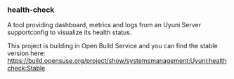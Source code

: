 ### health-check

A tool providing dashboard, metrics and logs from an Uyuni Server supportconfig to visualize its health status.

This project is building in Open Build Service and you can find the stable version here: https://build.opensuse.org/project/show/systemsmanagement:Uyuni:healthcheck:Stable
